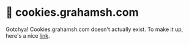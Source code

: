 # 🍪 cookies.grahamsh.com

Gotchya! Cookies.grahamsh.com doesn't actually exist. To make it up, here's a nice [link](https://www.youtube.com/watch?v=dQw4w9WgXcQ).
